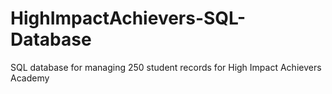 # HighImpactAchievers-SQL-Database
SQL database for managing 250 student records for High Impact Achievers Academy

